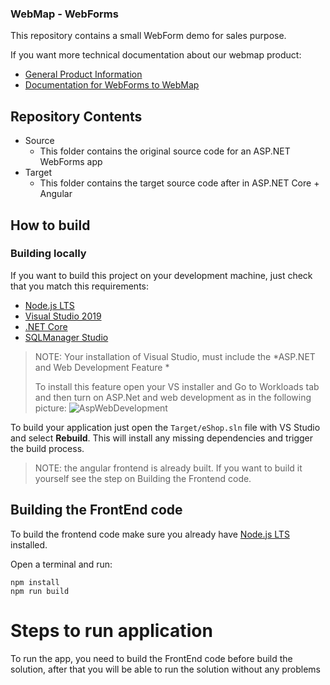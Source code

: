 ### WebMap - WebForms  
This repository contains a small WebForm demo for sales purpose. 

If you want more technical documentation about our webmap product:

* [General Product Information](https://docs.mobilize.net/webmap/ "General Product Information")
* [Documentation for WebForms to WebMap](https://docs.mobilize.net/webmap/webforms/introduction "Documentation for WebForms to WebMap")

## Repository Contents

- Source
    - This folder contains the original source code for an ASP.NET WebForms app
- Target
    - This folder contains the target source code after in ASP.NET Core + Angular

## How to build

### Building locally

If you want to build this project on your development machine, just check that you match this requirements:

* [Node.js LTS](https://nodejs.org/en/download/)
* [Visual Studio 2019](https://visualstudio.microsoft.com/downloads/)
* [.NET Core](https://dotnet.microsoft.com/download)
* [SQLManager Studio](https://learn.microsoft.com/en-us/sql/ssms/download-sql-server-management-studio-ssms?view=sql-server-ver16)

> NOTE: Your installation of Visual Studio, must include the *ASP.NET and Web Development Feature *
>
> To install this feature open your VS installer and Go to Workloads tab and then turn on ASP.Net and web development as in the following picture: 
![AspWebDevelopment](https://gblobscdn.gitbook.com/assets%2F-MEOm98BbzqckTUoLpXN%2F-MObjz9M3Gd4Q3oDTVfk%2F-MOfsymyfLvuUJarfQAA%2Fimage.png?alt=media&token=67fbfe2d-b5f9-4c78-b24b-51d5800053af)

To build your application just open the `Target/eShop.sln` file with VS Studio and select **Rebuild**. This will install any missing dependencies and trigger the build process.

> NOTE: the angular frontend is already built. If you want to build it yourself see the step on Building the Frontend code.



## Building the FrontEnd code

To build the frontend code make sure you already have [Node.js LTS](https://nodejs.org/en/download/) installed.

Open a terminal and run:
```
npm install
npm run build
```

# Steps to run application
To run the app, you need to build the FrontEnd code before build the solution, after that you will be able to run the solution without any problems